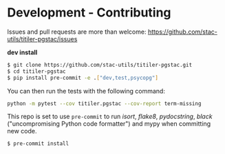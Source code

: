 # Development - Contributing

Issues and pull requests are more than welcome: https://github.com/stac-utils/titiler-pgstac/issues

**dev install**

```bash
$ git clone https://github.com/stac-utils/titiler-pgstac.git
$ cd titiler-pgstac
$ pip install pre-commit -e .["dev,test,psycopg"]
```

You can then run the tests with the following command:

```sh
python -m pytest --cov titiler.pgstac --cov-report term-missing
```

This repo is set to use `pre-commit` to run *isort*, *flake8*, *pydocstring*, *black* ("uncompromising Python code formatter") and mypy when committing new code.

```bash
$ pre-commit install
```

